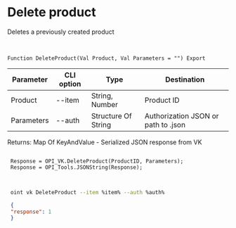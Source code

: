 ﻿---
sidebar_position: 6
---

# Delete product
 Deletes a previously created product


<br/>


`Function DeleteProduct(Val Product, Val Parameters = "") Export`

 | Parameter | CLI option | Type | Destination |
 |-|-|-|-|
 | Product | --item | String, Number | Product ID |
 | Parameters | --auth | Structure Of String | Authorization JSON or path to .json |

 
 Returns: Map Of KeyAndValue - Serialized JSON response from VK





```bsl title="Code example"
 
 Response = OPI_VK.DeleteProduct(ProductID, Parameters);
 Response = OPI_Tools.JSONString(Response);
 
```
	


```sh title="CLI command example"
 
 oint vk DeleteProduct --item %item% --auth %auth%

```

```json title="Result"
 {
 "response": 1
 }
```
